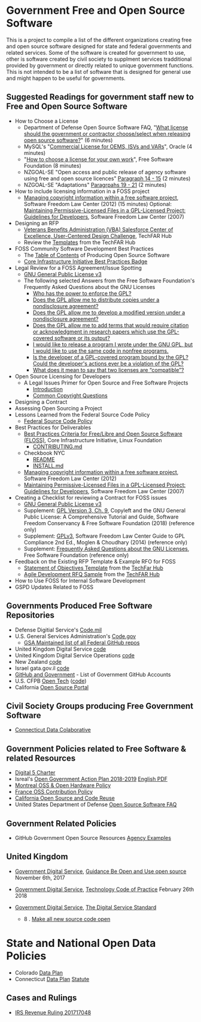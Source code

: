 # Government Free and Open Source Software

This is a project to compile a list of the different organizations creating free and open source software designed for state and federal governments and related services. Some of the software is created for government to use, other is software created by civil society to supplment services tradditional provided by government or directly related to unique government functions. This is not intended to be a list of software that is designed for general use and might happen to be useful for governments. 

## Suggested Readings for government staff new to Free and Open Source Software
* How to Choose a License 
    * Department of Defense Open Source Software FAQ, "[What license should the government or contractor choose/select when releasing open source software?](https://dodcio.defense.gov/Open-Source-Software-FAQ/#Q:_What_license_should_the_government_or_contractor_choose.2Fselect_when_releasing_open_source_software.3F)" (6 minutes)
    * MySQL's "[Commercial License for OEMS, ISVs and VARs](https://www.mysql.com/about/legal/licensing/oem/)", Oracle (4 minutes)
    * "[How to choose a license for your own work](https://www.gnu.org/licenses/license-recommendations.html)", Free Software Foundation (8 minutes)
    * NZGOAL-SE "Open access and public release of agency software using free and open source licences" [Paragraph 14 - 15](https://www.ict.govt.nz/guidance-and-resources/open-government/new-zealand-government-open-access-and-licensing-nzgoal-framework/nzgoal-se/nzgoal-se-policy-principles/) (2 minutes)
    * NZGOAL-SE "Adaptations" [Paragrpahs 19 - 21](https://www.ict.govt.nz/guidance-and-resources/open-government/new-zealand-government-open-access-and-licensing-nzgoal-framework/nzgoal-se/nzgoal-se-policy-principles/) (2 minutes)
* How to include licensing information in a FOSS project
  * [Managing copyright information within a free software project](https://www.softwarefreedom.org/resources/2012/ManagingCopyrightInformation.html), Software Freedom Law Center (2012) (15 minutes)
Optional: [Maintaining Permissive-Licensed Files in a GPL-Licensed Project: Guidelines for Developers](https://www.softwarefreedom.org/resources/2007/gpl-non-gpl-collaboration.html), Software Freedom Law Center (2007)
* Designing an RFP
  * [Veterans Benefits Administration (VBA) Salesforce Center of Excellence, User-Centered Design Challenge](https://techfarhub.cio.gov/learning-center/case-studies/vba-salesforce-coe), TechFAR Hub
  * Review the [Templates](https://techfarhub.cio.gov/learning-center/templates/) from the TechFAR Hub
* FOSS Community Software Development Best Practices
  * The [Table of Contents](https://producingoss.com/en/index.html) of Producing Open Source Software
  * [Core Infrastructure Initiative Best Practices Badge](https://github.com/coreinfrastructure/best-practices-badge/blob/master/README.md#core-infrastructure-initiative-best-practices-badge)
* Legal Review for a FOSS Agreement/Issue Spotting
  * [GNU General Public License v3](https://www.gnu.org/licenses/gpl-3.0.en.html)
  * The following selected Answers from the Free Software Foundation's Frequently Asked Questions about the GNU Licenses
    * [Who has the power to enforce the GPL?](https://www.gnu.org/licenses/gpl-faq.html#WhoHasThePower)
    * [Does the GPL allow me to distribute copies under a nondisclosure agreement?](https://www.gnu.org/licenses/gpl-faq.html#DoesTheGPLAllowModNDA)
    * [Does the GPL allow me to develop a modified version under a nondisclosure agreement?](https://www.gnu.org/licenses/gpl-faq.html#DevelopChangesUnderNDA)
    * [Does the GPL allow me to add terms that would require citation or acknowledgment in research papers which use the GPL-covered software or its output?](https://www.gnu.org/licenses/gpl-faq.html#RequireCitation)
    * [I would like to release a program I wrote under the GNU GPL, but I would like to use the same code in nonfree programs.](https://www.gnu.org/licenses/gpl-faq.html#ReleaseUnderGPLAndNF) 
    * [Is the developer of a GPL-covered program bound by the GPL? Could the developer's actions ever be a violation of the GPL?](https://www.gnu.org/licenses/gpl-faq.html#DeveloperViolate)
    * [What does it mean to say that two licenses are “compatible”?](https://www.gnu.org/licenses/gpl-faq.html#WhatIsCompatible)
* Open Source Licensing for Developers
  * A Legal Issues Primer for Open Source and Free Software Projects
    * [Introduction](https://www.softwarefreedom.org/resources/2008/foss-primer.html#x1-30001)
    * [Common Copyright Questions](https://www.softwarefreedom.org/resources/2008/foss-primer.html#x1-40002)
* Designing a Contract
* Assessing Open Sourcing a Project
* Lessons Learned from the Federal Source Code Policy
  * [Federal Source Code Policy](https://sourcecode.cio.gov/)
* Best Practices for Deliverables
  * [Best Practices Criteria for Free/Libre and Open Source Software (FLOSS)](https://github.com/coreinfrastructure/best-practices-badge/blob/master/doc/criteria.md), Core Infrastructure Initiative, Linux Foundation 
    * [CONTRIBUTING.md](https://github.com/coreinfrastructure/best-practices-badge/blob/master/CONTRIBUTING.md)
  * Checkbook NYC
    * [README](https://github.com/NYCComptroller/Checkbook)
    * [INSTALL.md](https://github.com/NYCComptroller/Checkbook/blob/develop/INSTALL.md)
  * [Managing copyright information within a free software project](https://www.softwarefreedom.org/resources/2012/ManagingCopyrightInformation.html), Software Freedom Law Center (2012)
  * [Maintaining Permissive-Licensed Files in a GPL-Licensed Project: Guidelines for Developers](https://www.softwarefreedom.org/resources/2007/gpl-non-gpl-collaboration.html), Software Freedom Law Center (2007)
* Creating a Checklist for reviewing a Contract for FOSS issues
  * [GNU General Public License v3](https://www.gnu.org/licenses/gpl-3.0.en.html)
  * Supplement: [GPL Version 3, Ch. 9](https://copyleft.org/guide/comprehensive-gpl-guidech10.html#x13-650009), Copyleft and the GNU General Public License: A Comprehensive Tutorial and Guide, Software Freedom Conservancy & Free Software Foundation (2018) (reference only)
  * Supplement: [GPLv3](https://www.softwarefreedom.org/resources/2014/SFLC-Guide_to_GPL_Compliance_2d_ed.html#gplv3), Software Freedom Law Center Guide to GPL Compliance 2nd Ed., Moglen & Choudhary (2014)  (reference only)
  * Supplement: [Frequently Asked Questions about the GNU Licenses](https://www.gnu.org/licenses/gpl-faq.html), Free Software Foundation  (reference only)
* Feedback on the Existing RFP Template & Example RFO for FOSS
  * [Statement of Objectives Template](https://techfarhub.cio.gov/assets/files/DigitalServiceSOO.docx) from the [TechFar Hub](https://techfarhub.cio.gov/)
  * [Agile Development RFQ Sample](https://techfarhub.cio.gov/assets/files/Agile%20Task%20Order%20Example.docx) from the [TechFAR Hub](https://techfarhub.cio.gov/)
* How to Use FOSS for Internal Software Development
* GSPD Updates Related to FOSS


## Governments Produced Free Software Repositories
* Defense Digitial Service's [Code.mil](https://www.code.mil/)
* U.S. General Services Administration's [Code.gov](code.gov)
  * [GSA Maintained list of all Federal GitHub repos](https://gsa.github.io/github-federal-stats/)
* United Kingdom Digital Service [code](https://github.com/alphagov)
* United Kingdom Digital Service Operations [code](https://github.com/gds-operations)
* New Zealand [code](https://github.com/GOVTNZ)
* Israel gata.gov.il [code](https://github.com/CIOIL/DataGovIL)
* [GitHub and Government](https://government.github.com/community/) - List of Government GitHub Accounts
* U.S. CFPB [Open Tech](https://cfpb.github.io/) ([code](https://github.com/cfpb))
* California [Open Source Portal](https://code.ca.gov/)

## Civil Society Groups producing Free Government Software
* [Connecticut Data Colaborative](http://www.ctdata.org/)


## Government Policies related to Free Software & related Resources
* [Digital 5 Charter](https://www.gov.uk/government/uploads/system/uploads/attachment_data/file/386290/D5Charter_signed.pdf)
* Isreal's [Open Government Action Plan 2018-2019](https://yoursay.gov.il/1008) [English PDF](http://yoursay.gov.il/cio/File/Index/nap3english/)
* [Montreal OSS & Open Hardware Policy](https://ville.montreal.qc.ca/pls/portal/docs/PAGE/PRT_VDM_FR/MEDIA/DOCUMENTS/politique_materiel_libres_en.pdf)
* [France OSS Contribution Policy](https://disic.github.io/politique-de-contribution-open-source/en/)
* [California Open Source and Code Reuse](http://www.documents.dgs.ca.gov/sam/SamPrint/new/sam_master/sam_master_File/chap4900/4984.1.pdf)
* United States Department of Defense [Open Source Software FAQ](https://dodcio.defense.gov/Open-Source-Software-FAQ/)

## Government Related Policies
* GitHub Government Open Source Resources [Agency Examples](https://government.github.io/best-practices/agency-examples/)


## United Kingdom

* [Government Digital Service](https://www.gov.uk/government/organisations/government-digital-service), [Guidance Be Open and Use open source](https://www.gov.uk/guidance/be-open-and-use-open-source) November 6th, 2017

* [Government Digital Service](https://www.gov.uk/government/organisations/government-digital-service), [Technology Code of Practice](https://www.gov.uk/government/publications/technology-code-of-practice/technology-code-of-practice) February 26th 2018
* [Government Digital Service](https://www.gov.uk/government/organisations/government-digital-service), [The Digital Service Standard](https://www.gov.uk/service-manual/service-standard)
    * 8 . [Make all new source code open](https://www.gov.uk/service-manual/service-standard/make-all-new-source-code-open)

# State and National Open Data Policies
* Colorado [Data Plan](https://drive.google.com/file/d/1Zagr7fIppy8085fmKZcUS4XnQ0BYaNSk/view)
* Connecticut [Data Plan](https://portal.ct.gov/CTData) [Statute](https://www.cga.ct.gov/2018/ACT/pa/2018PA-00175-R00HB-05517-PA.htm)

## Cases and Rulings

* [IRS Revenue Ruling 201717048](https://www.irs.gov/pub/irs-wd/201717048.pdf)
